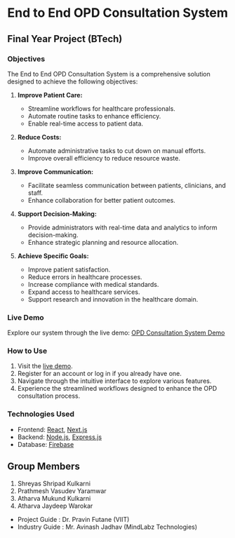 # End to End OPD Consultation System

## Final Year Project (BTech)

### Objectives
The End to End OPD Consultation System is a comprehensive solution designed to achieve the following objectives:

1. **Improve Patient Care:**
   - Streamline workflows for healthcare professionals.
   - Automate routine tasks to enhance efficiency.
   - Enable real-time access to patient data.

2. **Reduce Costs:**
   - Automate administrative tasks to cut down on manual efforts.
   - Improve overall efficiency to reduce resource waste.

3. **Improve Communication:**
   - Facilitate seamless communication between patients, clinicians, and staff.
   - Enhance collaboration for better patient outcomes.

4. **Support Decision-Making:**
   - Provide administrators with real-time data and analytics to inform decision-making.
   - Enhance strategic planning and resource allocation.

5. **Achieve Specific Goals:**
   - Improve patient satisfaction.
   - Reduce errors in healthcare processes.
   - Increase compliance with medical standards.
   - Expand access to healthcare services.
   - Support research and innovation in the healthcare domain.

### Live Demo
Explore our system through the live demo: [OPD Consultation System Demo](https://opd-system.vercel.app/)

### How to Use
1. Visit the [live demo](https://opd-system.vercel.app/).
2. Register for an account or log in if you already have one.
3. Navigate through the intuitive interface to explore various features.
4. Experience the streamlined workflows designed to enhance the OPD consultation process.

### Technologies Used
- Frontend: [React](https://reactjs.org/), [Next.js](https://nextjs.org/)
- Backend: [Node.js](https://nodejs.org/), [Express.js](https://expressjs.com/)
- Database: [Firebase](https://firebase.google.com/)

## Group Members
1. Shreyas Shripad Kulkarni
2. Prathmesh Vasudev Yaramwar
3. Atharva Mukund Kulkarni
4. Atharva Jaydeep Warokar

- Project Guide : Dr. Pravin Futane (VIIT)
- Industry Guide : Mr. Avinash Jadhav (MindLabz Technologies)


